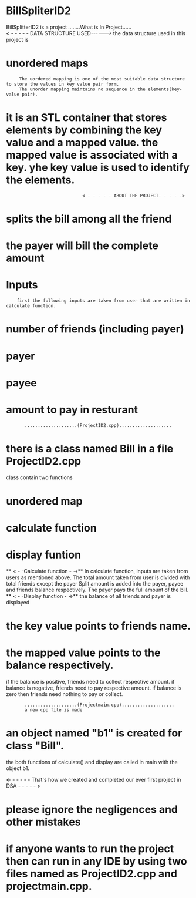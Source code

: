 # BillSpliterID2
BillSplitterID2 is a project
                                    ........What is In Project......  
                                   < -  - - - - DATA STRUCTURE USED------>
 the data structure used in this project is 
 # unordered maps
         The uordered mapping is one of the most suitable data structure to store the values in key value pair form.
         The unorder mapping maintains no sequence in the elements(key-value pair).
# it is an STL container that stores elements by combining the key value and a mapped value. the mapped value is associated with a key. yhe key value is used to identify the elements.
                                 < - - - - - ABOUT THE PROJECT- - - - ->
 # splits the bill among all the friend
 # the payer will bill the complete amount
 # Inputs
        first the following inputs are taken from user that are written in calculate function.
  # number of friends (including payer)
  # payer
   # payee 
   # amount to pay in resturant
   
           ....................(ProjectID2.cpp)....................
   # there is a class named Bill in a file ProjectID2.cpp
   class contain two functions
   # unordered map
   # calculate function
   # display funtion
   ** < - -Calculate function - ->**
   In calculate function, inputs are taken from users as mentioned above.
   The total amount taken from user is divided with total friends except the payer
   Split amount is added into the payer, payee and friends balance respectively.
   The payer pays the full amount of the bill.
   ** < - -Display function - ->**
   the balance of all friends and payer is displayed
   # the key value points to friends name.
   # the mapped value points to the balance respectively.

   if the balance is positive,  friends need to collect respective amount.
   if balance is negative, friends need to pay respective amount.
   if balance is zero then friends need nothing  to pay or collect.

   
           ....................(Projectmain.cpp)....................
           a new cpp file is made 
   # an object named "b1" is created for class "Bill". 
   the both functions of calculate() and display are called in main with the object b1.

<- - - - - - That's how we created and completed our ever first project in DSA - - - - - >
# please ignore the negligences and other mistakes

# if anyone wants to run the project then can run in any IDE by using two files named as ProjectID2.cpp and projectmain.cpp. 
